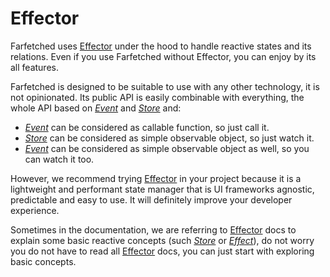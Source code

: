 # Effector

Farfetched uses [Effector](https://effector.dev) under the hood to handle reactive states and its relations. Even if you use Farfetched without Effector, you can enjoy by its all features.

Farfetched is designed to be suitable to use with any other technology, it is not opinionated. Its public API is easily combinable with everything, the whole API based on [_Event_](https://effector.dev/docs/api/effector/event) and [_Store_](https://effector.dev/docs/api/effector/store) and:

- [_Event_](https://effector.dev/docs/api/effector/event) can be considered as callable function, so just call it.
- [_Store_](https://effector.dev/docs/api/effector/store) can be considered as simple observable object, so just watch it.
- [_Event_](https://effector.dev/docs/api/effector/event) can be considered as simple observable object as well, so you can watch it too.

However, we recommend trying [Effector](https://effector.dev) in your project because it is a lightweight and performant state manager that is UI frameworks agnostic, predictable and easy to use. It will definitely improve your developer experience.

Sometimes in the documentation, we are referring to [Effector](https://effector.dev) docs to explain some basic reactive concepts (such [_Store_](https://effector.dev/docs/api/effector/store) or [_Effect_](https://effector.dev/docs/api/effector/effect)), do not worry you do not have to read all [Effector](https://effector.dev) docs, you can just start with exploring basic concepts.
